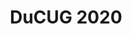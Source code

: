 ---
title:  "DuCUG 2020"
location: "Echteld, The Netherlands"
image: assets/images/events/2020-03-25-ducug.png
eventdate: 2020-06-17
site: 'https://ducug.nl/evenementen/citrix-user-group-conferentie-18/'
---